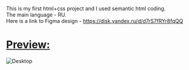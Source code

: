 This is my first html+css project
and I used semantic html coding.
<br>The main language - RU.
<br>Here is a link to Figma design - https://disk.yandex.ru/d/d7rS7fRYr8fqQQ
<h1>
  <a href="https://htmlpreview.github.io/?https://github.com/oplya/pioner32/blob/main/index.html">Preview:</a>
</h1>

![Desktop](https://github.com/user-attachments/assets/5b73370c-a6d3-403d-868f-a370c66fd303)
